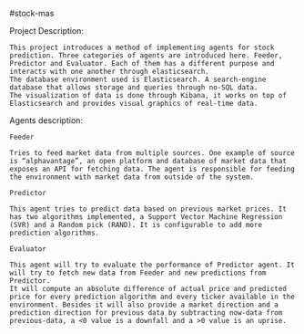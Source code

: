 #stock-mas

Project Description:

    This project introduces a method of implementing agents for stock prediction. Three categories of agents are introduced here. Feeder, Predictor and Evaluator. Each of them has a different purpose and interacts with one another through elasticsearch.
    The database environment used is Elasticsearch. A search-engine database that allows storage and queries through no-SQL data.
    The visualization of data is done through Kibana, it works on top of Elasticsearch and provides visual graphics of real-time data.

Agents description:

    Feeder

    Tries to feed market data from multiple sources. One example of source is “alphavantage”, an open platform and database of market data that exposes an API for fetching data. The agent is responsible for feeding the environment with market data from outside of the system.

    Predictor

    This agent tries to predict data based on previous market prices. It has two algorithms implemented, a Support Vector Machine Regression (SVR) and a Random pick (RAND). It is configurable to add more prediction algorithms.

    Evaluator

    This agent will try to evaluate the performance of Predictor agent. It will try to fetch new data from Feeder and new predictions from Predictor.
    It will compute an absolute difference of actual price and predicted price for every prediction algorithm and every ticker available in the environment. Besides it will also provide a market direction and a prediction direction for previous data by subtracting now-data from previous-data, a <0 value is a downfall and a >0 value is an uprise.
